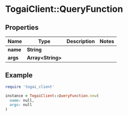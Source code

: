 # TogaiClient::QueryFunction

## Properties

| Name | Type | Description | Notes |
| ---- | ---- | ----------- | ----- |
| **name** | **String** |  |  |
| **args** | **Array&lt;String&gt;** |  |  |

## Example

```ruby
require 'togai_client'

instance = TogaiClient::QueryFunction.new(
  name: null,
  args: null
)
```

